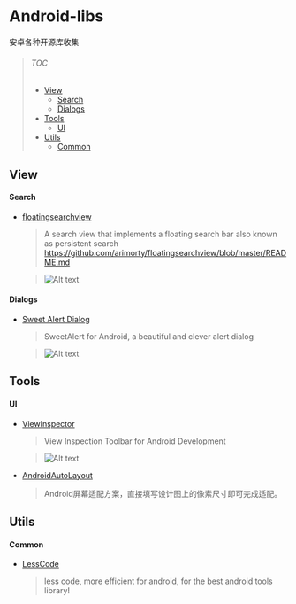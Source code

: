# Android-libs
安卓各种开源库收集

> ###### TOC
> + [View](#view)
>   + [Search](#search)
>   + [Dialogs](#dialogs)
> + [Tools](#tools)
>   + [UI](#ui)
> + [Utils](#utils)
>   + [Common](#common)

  
  
## View

#### Search

* [floatingsearchview][]

  > A search view that implements a floating search bar also known as persistent search https://github.com/arimorty/floatingsearchview/blob/master/README.md
  
  > ![Alt text](https://github.com/arimorty/floatingsearchview/raw/master/images/inaction.gif)

   [floatingsearchview]: https://github.com/arimorty/floatingsearchview

#### Dialogs

* [Sweet Alert Dialog][]

  > SweetAlert for Android, a beautiful and clever alert dialog
  
  > ![Alt text](https://github.com/pedant/sweet-alert-dialog/raw/master/change_type.gif)

   [Sweet Alert Dialog]: https://github.com/pedant/sweet-alert-dialog

## Tools

#### UI

* [ViewInspector][]

  > View Inspection Toolbar for Android Development 
  
  > ![Alt text](https://github.com/xfumihiro/ViewInspector/raw/master/images/sample.gif)

   [ViewInspector]: https://github.com/xfumihiro/ViewInspector

* [AndroidAutoLayout][]

  > Android屏幕适配方案，直接填写设计图上的像素尺寸即可完成适配。

   [AndroidAutoLayout]: https://github.com/hongyangAndroid/AndroidAutoLayout

## Utils

#### Common

* [LessCode][]

  > less code, more efficient for android, for the best android tools library!

   [LessCode]: https://github.com/openproject/LessCode
